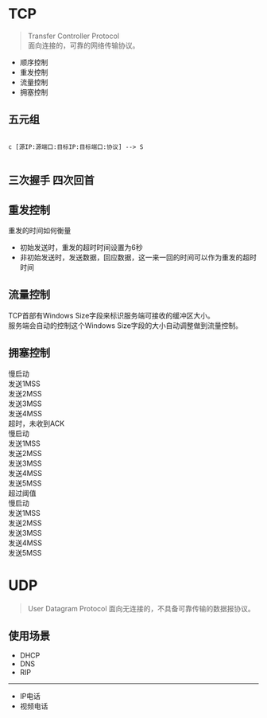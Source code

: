 # TCP
> Transfer Controller Protocol  
> 面向连接的，可靠的网络传输协议。

- 顺序控制
- 重发控制
- 流量控制
- 拥塞控制

## 五元组

```text

c [源IP:源端口:目标IP:目标端口:协议] --> S


```


## 三次握手 四次回首


## 重发控制

重发的时间如何衡量  
- 初始发送时，重发的超时时间设置为6秒
- 非初始发送时，发送数据，回应数据，这一来一回的时间可以作为重发的超时时间


## 流量控制

TCP首部有Windows Size字段来标识服务端可接收的缓冲区大小。  
服务端会自动的控制这个Windows Size字段的大小自动调整做到流量控制。

## 拥塞控制

慢启动   
发送1MSS  
发送2MSS  
发送3MSS  
发送4MSS  
超时，未收到ACK  
慢启动  
发送1MSS  
发送2MSS  
发送3MSS  
发送4MSS  
发送5MSS  
超过阈值  
慢启动  
发送1MSS  
发送2MSS   
发送3MSS  
发送4MSS  
发送5MSS  




# UDP
> User Datagram Protocol
> 面向无连接的，不具备可靠传输的数据报协议。


## 使用场景

- DHCP
- DNS
- RIP
---
- IP电话
- 视频电话